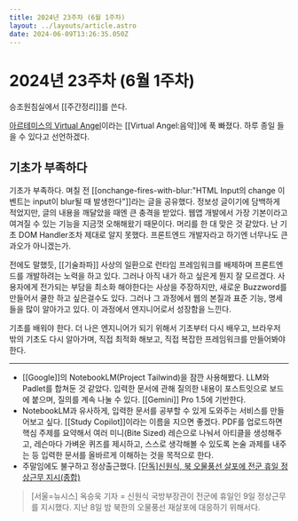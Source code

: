 ```yaml
---
title: 2024년 23주차 (6월 1주차)
layout: ../layouts/article.astro
date: 2024-06-09T13:26:35.050Z
---
```


# 2024년 23주차 (6월 1주차)

승조원침실에서 [[주간정리]]를 쓴다.

[아르테미스의 Virtual Angel](https://www.youtube.com/watch?v=EqUP26j4XWU)이라는 [[Virtual Angel:음악]]에 푹 빠졌다. 하루 종일 들을 수 있다고 선언하겠다.

## 기초가 부족하다

기초가 부족하다. 며칠 전 [[onchange-fires-with-blur:"HTML Input의 change 이벤트는 input이 blur될 때 발생한다"]]라는 글을 공유했다. 정보성 글이기에 담백하게 적었지만, 글의 내용을 깨달았을 때엔 큰 충격을 받았다. 웹앱 개발에서 가장 기본이라고 여겨질 수 있는 기능을 지금껏 오해해왔기 때문이다. 머리를 한 대 맞은 것 같았다. 난 기초 DOM Handler조차 제대로 알지 못했다. 프론트엔드 개발자라고 하기엔 너무나도 큰 과오가 아니겠는가.

전에도 말했듯, [[기술좌파]] 사상의 일환으로 런타임 프레임워크를 배제하며 프론트엔드를 개발하려는 노력을 하고 있다. 그러나 아직 내가 하고 싶은게 뭔지 잘 모르겠다. 사용자에게 전가되는 부담을 최소화 해야한다는 사상을 주장하지만, 새로운 Buzzword를 만들어서 쿨한 하고 싶은걸수도 있다. 그러나 그 과정에서 웹의 본질과 표준 기능, 명세들을 많이 알아가고 있다. 이 과정에서 엔지니어로서 성장함을 느낀다.

기초를 배워야 한다. 더 나은 엔지니어가 되기 위해서 기초부터 다시 배우고, 브라우저 밖의 기초도 다시 알아가며, 직접 최적화 해보고, 직접 복잡한 프레임워크를 만들어봐야 한다.

---

- [[Google]]의 NotebookLM(Project Tailwind)을 잠깐 사용해봤다. LLM와 Padlet를 합쳐둔 것 같았다. 입력한 문서에 관해 질의한 내용이 포스트잇으로 보드에 붙으며, 질의를 계속 나눌 수 있다. [[Gemini]] Pro 1.5에 기반한다.
- NotebookLM과 유사하게, 입력한 문서를 공부할 수 있게 도와주는 서비스를 만들어보고 싶다. [[Study Copilot]]이라는 이름을 지으면 좋겠다. PDF를 업로드하면 핵심 주제를 요약해서 여러 미니(Bite Sized) 레슨으로 나눠서 아티클을 생성해주고, 레슨마다 가벼운 퀴즈를 제시하고, 스스로 생각해볼 수 있도록 논술 과제를 내주는 등 입력한 문서를 올바르게 이해하는 것을 목적으로 한다.
- 주말임에도 불구하고 정상출근했다. [\[단독\]신원식, 북 오물풍선 살포에 전군 휴일 정상근무 지시(종합)](https://www.newsis.com/view/NISX20240609_0002765331)
> [서울=뉴시스] 옥승욱 기자 = 신원식 국방부장관이 전군에 휴일인 9일 정상근무를 지시했다. 지난 8일 밤 북한의 오물풍선 재살포에 대응하기 위해서다.

